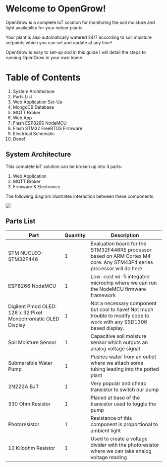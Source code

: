 # Welcome to OpenGrow!

OpenGrow is a complete IoT solution for monitoring the soil moisture and light availability for your indoor plants.

Your plant is also automatically watered 24/7 according to soil moisture setpoints which you can set and update at any time!

OpenGrow is easy to set-up and in this guide I will detail the steps to running OpenGrow in your own home.

# Table of Contents

1. System Architecture
2. Parts List
3. Web Application Set-Up
  1. MongoDB Database
  2. MQTT Broker
  3. Web App
4. Flash ESP8266 NodeMCU
5. Flash STM32 FreeRTOS Firmware
6. Electrical Schematic
7. Done!

## System Architecture

This complete IoT solution can be broken up into 3 parts:
1. Web Application
2. MQTT Broker
3. Firmware & Electronics

The following diagram illustrates interaction between these components.
<br />

<img src="images/OpenGrow_Block_Diagram.jpg" />

## Parts List

| Part  | Quantity | Description |
| -------- | ---- | ---- |
| STM NUCLEO-STM32F446 | 1 | Evaluation board for the STM32F446RE processor based on ARM Cortex M4 core. Any STM43F4 series processor will do here |
| ESP8266 NodeMCU | 1 | Low-cost wi-fi integated microchip where we can run the NodeMCU firmware framework |
| Digilent Pmod OLED: 128 x 32 Pixel Monochromatic OLED Display | 1 | Not a necessary component but cool to have! Not much trouble to modify code to work with any SSD1306 based display. |
| Soil Moisture Sensor | 1 | Capacitive soil moisture sensor which outputs an analog voltage signal |
| Submersible Water Pump | 1 | Pushes water from an outlet where we attach some tubing leading into the potted plant |
| 2N222A BJT | 1 | Very popular and cheap transistor to switch our pump |
| 330 Ohm Resistor | 1 | Placed at base of the transistor used to toggle the pump |
| Photoresistor | 1 | Resistance of this component is proportional to ambient light |
| 10 Kiloohm Resistor | 1 | Used to create a voltage divider with the photoresistor where we can take analog voltage reading |





